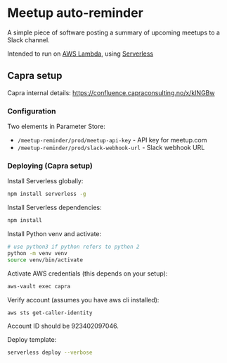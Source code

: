 # Meetup auto-reminder

A simple piece of software posting a summary of upcoming meetups to a Slack channel.

Intended to run on [AWS Lambda](http://docs.aws.amazon.com/lambda/latest/dg/welcome.html), using [Serverless](https://serverless.com/)

## Capra setup

Capra internal details: https://confluence.capraconsulting.no/x/kINGBw

### Configuration

Two elements in Parameter Store:

* `/meetup-reminder/prod/meetup-api-key` - API key for meetup.com
* `/meetup-reminder/prod/slack-webhook-url` - Slack webhook URL

### Deploying (Capra setup)

Install Serverless globally:

```bash
npm install serverless -g
```

Install Serverless dependencies:

```bash
npm install
```

Install Python venv and activate:

```bash
# use python3 if python refers to python 2
python -m venv venv
source venv/bin/activate
```

Activate AWS credentials (this depends on your setup):

```bash
aws-vault exec capra
```

Verify account (assumes you have aws cli installed):

```bash
aws sts get-caller-identity
```

Account ID should be 923402097046.

Deploy template:

```bash
serverless deploy --verbose
```
